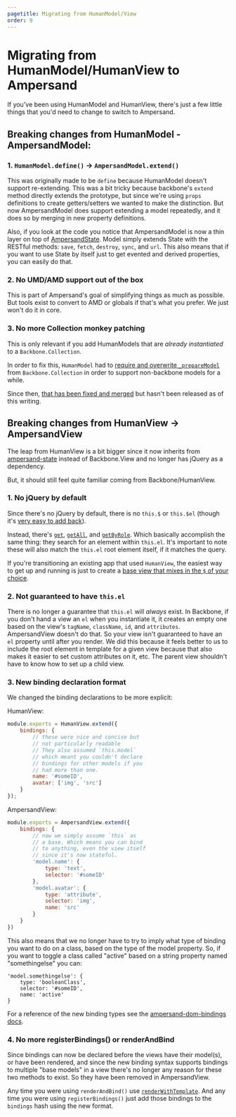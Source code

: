 ```yaml
---
pagetitle: Migrating from HumanModel/View
order: 9
---
```


# Migrating from HumanModel/HumanView to Ampersand

If you've been using HumanModel and HumanView, there's just a few little things that you'd need to change to switch to Ampersand.

## Breaking changes from HumanModel - AmpersandModel:

### 1. `HumanModel.define()` -> `AmpersandModel.extend()` 

This was originally made to be `define` because HumanModel doesn't support re-extending. This was a bit tricky because backbone's `extend` method directly extends the prototype, but since we're using `props` definitions to create getters/setters we wanted to make the distinction. But now AmpersandModel does support extending a model repeatedly, and it does so by merging in new property definitions.

Also, if you look at the code you notice that AmpersandModel is now a thin layer on top of [AmpersandState](http://ampersandjs.com/docs#ampersand-state). Model simply extends State with the RESTful methods: `save`, `fetch`, `destroy`, `sync`, and `url`. This also means that if you want to use State by itself just to get evented and derived properties, you can easily do that.

### 2. No UMD/AMD support out of the box

This is part of Ampersand's goal of simplifying things as much as possible. But tools exist to convert to AMD or globals if that's what you prefer. We just won't do it in core.

### 3. No more Collection monkey patching

This is only relevant if you add HumanModels that are *already instantiated* to a `Backbone.Collection`.

In order to fix this, `HumanModel` had to [require and overwrite `_prepareModel`](https://github.com/HenrikJoreteg/human-model/blob/bc418381eaa5d73df46d08cb6fb094d503178940/human-model.js#L33-L54) from `Backbone.Collection` in order to support non-backbone models for a while. 

Since then, [that has been fixed and merged](https://github.com/jashkenas/backbone/pull/3052) but hasn't been released as of this writing.


## Breaking changes from HumanView -> AmpersandView

The leap from HumanView is a bit bigger since it now inherits from [ampersand-state](/docs/#ampersand-state) instead of Backbone.View and no longer has jQuery as a dependency. 

But, it should still feel quite familiar coming from Backbone/HumanView.

### 1. No jQuery by default

Since there's no jQuery by default, there is no `this.$` or `this.$el` (though it's [very easy to add back](/learn/base-objects-and-mixins#base-view-example-adding-a-method)). 

Instead, there's [`get`](/docs#ampersand-view-get), [`getAll`](/docs#ampersand-view-getall), and [`getByRole`](/docs#ampersand-view-getbyrole). Which basically accomplish the same thing: they search for an element within `this.el`. It's important to note these will also match the `this.el` root element itself, if it matches the query. 

If you're transitioning an existing app that used `HumanView`, the easiest way to get up and running is just to create a [base view that mixes in the `$` of your choice](/learn/base-objects-and-mixins#base-view-example-adding-a-method).


### 2. Not guaranteed to have `this.el`

There is no longer a guarantee that `this.el` will *always* exist. In Backbone, if you don't hand a view an `el` when you instantiate it, it creates an empty one based on the view's `tagName`, `className`, `id`, and `attributes`. AmpersandView doesn't do that. So your view isn't guaranteed to have an `el` property until after you render. We did this because it feels better to us to include the root element in template for a given view because that also makes it easier to set custom attributes on it, etc. The parent view shouldn't have to know how to set up a child view.

### 3. New binding declaration format

We changed the binding declarations to be more explicit:

HumanView:

```js
module.exports = HumanView.extend({
    bindings: {
        // these were nice and concise but
        // not particularly readable
        // They also assumed `this.model`
        // which meant you couldn't declare
        // bindings for other models if you
        // had more than one.
        name: '#someID',
        avatar: ['img', 'src']
    }
});
```

AmpersandView:

```js
module.exports = AmpersandView.extend({
    bindings: {
        // now we simply assume `this` as
        // a base. Which means you can bind
        // to anything, even the view itself
        // since it's now stateful.
        'model.name': {
            type: 'text',
            selector: '#someID'
        },
        'model.avatar': {
            type: 'attribute',
            selector: 'img',
            name: 'src'
        }
    }
})
```

This also means that we no longer have to try to imply what type of binding you want to do on a class, based on the type of the model property. So, if you want to toggle a class called "active" based on a string property named "somethingelse" you can:

```
'model.somethingelse': {
    type: 'booleanClass',
    selector: '#someID',
    name: 'active'
}
```

For a reference of the new binding types see the [ampersand-dom-bindings docs](/docs#ampersand-dom-bindings).

### 4. No more registerBindings() or renderAndBind

Since bindings can now be declared before the views have their model(s), or have been rendered, and since the new binding syntax supports bindings to multiple "base models" in a view there's no longer any reason for these two methods to exist. So they have been removed in AmpersandView.

Any time you were using `renderAndBind()` use [`renderWithTemplate`](/docs/#ampersand-view-renderwithtemplate). And any time you were using `registerBindings()` just add those bindings to the `bindings` hash using the new format.
